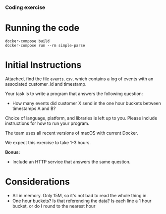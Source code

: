 ### Coding exercise

# Running the code
    docker-compose build
    docker-compose run --rm simple-parse


# Initial Instructions
Attached, find the file `events.csv`, which contains a log of events with an
associated customer\_id and timestamp.

Your task is to write a program that answers the following question:

- How many events did customer X send in the one hour buckets between timestamps A and B?

Choice of language, platform, and libraries is left up to you. Please include instructions for how to run your program.

The team uses all recent versions of macOS with current Docker.

We expect this exercise to take 1-3 hours.

**Bonus:** 
- Include an HTTP service that answers the same question.


# Considerations
- All in memory. Only 15M, so it's not bad to read the whole thing in.
- One hour buckets? Is that referencing the data? Is each line a 1 hour bucket, or do I round to the nearest hour
